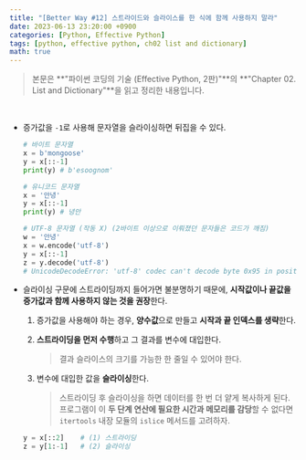 ```yaml
---
title: "[Better Way #12] 스트라이드와 슬라이스를 한 식에 함께 사용하지 말라"
date: 2023-06-13 23:20:00 +0900
categories: [Python, Effective Python]
tags: [python, effective python, ch02 list and dictionary]
math: true
---
```


> 본문은 **"파이썬 코딩의 기술 (Effective Python, 2판)"**의 **"Chapter 02. List and Dictionary"**을 읽고 정리한 내용입니다.

<br>


- 증가값을 `-1`로 사용해 문자열을 슬라이싱하면 뒤집을 수 있다.
    
  ```python
  # 바이트 문자열
  x = b'mongoose'
  y = x[::-1]
  print(y) # b'esoognom'

  # 유니코드 문자열
  x = '안녕'
  y = x[::-1]
  print(y) # 녕안

  # UTF-8 문자열 (작동 X) (2바이트 이상으로 이뤄졌던 문자들은 코드가 깨짐)
  w = '안녕'
  x = w.encode('utf-8')
  y = x[::-1]
  z = y.decode('utf-8')
  # UnicodeDecodeError: 'utf-8' codec can't decode byte 0x95 in position 0: invalid start byte
  ```
    
- 슬라이싱 구문에 스트라이딩까지 들어가면 불분명하기 때문에, **시작값이나 끝값을 증가값과 함께 사용하지 않는 것을 권장**한다.
    1. 증가값을 사용해야 하는 경우, **양수값**으로 만들고 **시작과 끝 인덱스를 생략**한다.
    2. **스트라이딩을 먼저 수행**하고 그 결과를 변수에 대입한다.
        
        > 결과 슬라이스의 크기를 가능한 한 줄일 수 있어야 한다.
        > 
    3. 변수에 대입한 값을 **슬라이싱**한다.
        
        > 스트라이딩 후 슬라이싱을 하면 데이터를 한 번 더 얕게 복사하게 된다. 프로그램이 이 **두 단계 연산에 필요한 시간과 메모리를 감당**할 수 없다면 `itertools` 내장 모듈의 `islice` 메서드를 고려하자.
        > 
    
  ```python
  y = x[::2]    # (1) 스트라이딩
  z = y[1:-1]   # (2) 슬라이싱
  ```
    